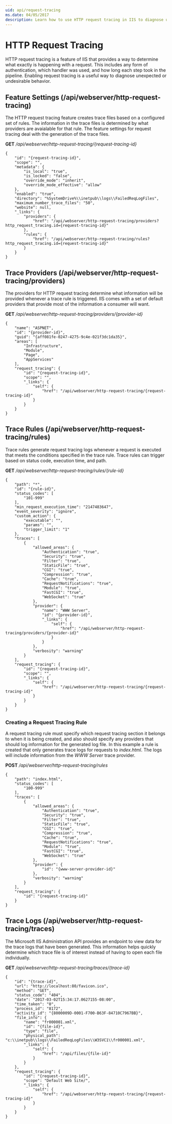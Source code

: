 ```yaml
---
uid: api/request-tracing
ms.date: 04/05/2017
description: Learn how to use HTTP request tracing in IIS to diagnose unexpected behavior. Discover how to create trace rules, view trace logs, and more.
---
```


# HTTP Request Tracing

HTTP request tracing is a feature of IIS that provides a way to determine what exactly is happening with a request. This includes any form of authentication, which handler was used, and how long each step took in the pipeline. Enabling request tracing is a useful way to diagnose unexpected or undesirable behavior.

## Feature Settings (/api/webserver/http-request-tracing)

The HTTP request tracing feature creates trace files based on a configured set of rules. The information in the trace files is determined by what providers are avaialable for that rule. The feature settings for request tracing deal with the generation of the trace files.

**GET** _/api/webserver/http-request-tracing/{request-tracing-id}_
```
{
    "id": "{request-tracing-id}",
    "scope": "",
    "metadata": {
        "is_local": "true",
        "is_locked": "false",
        "override_mode": "inherit",
        "override_mode_effective": "allow"
    },
    "enabled": "true",
    "directory": "%SystemDrive%\\inetpub\\logs\\FailedReqLogFiles",
    "maximum_number_trace_files": "50",
    "website": null,
    "_links": {
        "providers": {
            "href": "/api/webserver/http-request-tracing/providers?http_request_tracing.id={request-tracing-id}"
        },
        "rules": {
            "href": "/api/webserver/http-request-tracing/rules?http_request_tracing.id={request-tracing-id}"
        }
    }
}
```

## Trace Providers (/api/webserver/http-request-tracing/providers)

The providers for HTTP request tracing determine what information will be provided whenever a trace rule is triggered. IIS comes with a set of default providers that provide most of the information a consumer will want.

**GET** _/api/webserver/http-request-tracing/providers/{provider-id}_
```
{
    "name": "ASPNET",
    "id": "{provider-id}",
    "guid": "{aff081fe-0247-4275-9c4e-021f3dc1da35}",
    "areas": [
        "Infrastructure",
        "Module",
        "Page",
        "AppServices"
    ],
    "request_tracing": {
        "id": "{request-tracing-id}",
        "scope": "",
        "_links": {
            "self": {
                "href": "/api/webserver/http-request-tracing/{request-tracing-id}"
            }
        }
    }
}
```

## Trace Rules (/api/webserver/http-request-tracing/rules)

Trace rules generate request tracing logs whenever a request is executed that meets the conditions specified in the trace rule. Trace rules can trigger based on status code, execution time, and path.

**GET** _/api/webserver/http-request-tracing/rules/{rule-id}_
```
{
    "path": "*",
    "id": "{rule-id}",
    "status_codes": [
        "101-999"
    ],
    "min_request_execution_time": "2147483647",
    "event_severity": "ignore",
    "custom_action": {
        "executable": "",
        "params": "",
        "trigger_limit": "1"
    },
    "traces": [
        {
            "allowed_areas": {
                "Authentication": "true",
                "Security": "true",
                "Filter": "true",
                "StaticFile": "true",
                "CGI": "true",
                "Compression": "true",
                "Cache": "true",
                "RequestNotifications": "true",
                "Module": "true",
                "FastCGI": "true",
                "WebSocket": "true"
            },
            "provider": {
                "name": "WWW Server",
                "id": "{provider-id}",
                "_links": {
                    "self": {
                        "href": "/api/webserver/http-request-tracing/providers/{provider-id}"
                    }
                }
            },
            "verbosity": "warning"
        }
    ],
    "request_tracing": {
        "id": "{request-tracing-id}",
        "scope": "",
        "_links": {
            "self": {
                "href": "/api/webserver/http-request-tracing/{request-tracing-id}"
            }
        }
    }
}
```

### Creating a Request Tracing Rule

A request tracing rule must specify which request tracing section it belongs to when it is being created, and also should specify any providers that should log information for the generated log file. In this example a rule is created that only generates trace logs for requests to _index.html_. The logs will include information from the _WWW Server_ trace provider.

**POST** _/api/webserver/http-request-tracing/rules_
```
{
    "path": "index.html",
    "status_codes": [
        "100-999"
    ],
    "traces": [
        {
            "allowed_areas": {
                "Authentication": "true",
                "Security": "true",
                "Filter": "true",
                "StaticFile": "true",
                "CGI": "true",
                "Compression": "true",
                "Cache": "true",
                "RequestNotifications": "true",
                "Module": "true",
                "FastCGI": "true",
                "WebSocket": "true"
            },
            "provider": {
                "id": "{www-server-provider-id}"
            },
            "verbosity": "warning"
        }
    ],
    "request_tracing": {
        "id": "{request-tracing-id}"
    }
}
```

## Trace Logs (/api/webserver/http-request-tracing/traces)

The Microsoft IIS Administration API provides an endpoint to view data for the trace logs that have been generated. This information helps quickly determine which trace file is of interest instead of having to open each file individually.

**GET** _/api/webserver/http-request-tracing/traces/{trace-id}_
```
{
    "id": "{trace-id}",
    "url": "http://localhost:80/favicon.ico",
    "method": "GET",
    "status_code": "404",
    "date": "2017-03-02T15:34:17.0627155-08:00",
    "time_taken": "0",
    "process_id": "8172",
    "activity_id": "{8000009D-0001-F700-B63F-84710C7967BB}",
    "file_info": {
        "name": "fr000001.xml",
        "id": "{file-id}",
        "type": "file",
        "physical_path": "c:\\inetpub\\logs\\FailedReqLogFiles\\W3SVC1\\fr000001.xml",
        "_links": {
            "self": {
                "href": "/api/files/{file-id}"
            }
        }
    },
    "request_tracing": {
        "id": "{request-tracing-id}",
        "scope": "Default Web Site/",
        "_links": {
            "self": {
                "href": "/api/webserver/http-request-tracing/{request-tracing-id}"
            }
        }
    }
}
```